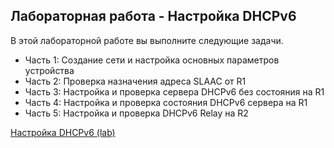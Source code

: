 <!-- 8.5.1 -->
## Лабораторная работа - Настройка DHCPv6

В этой лабораторной работе вы выполните следующие задачи.
* Часть 1: Создание сети и настройка основных параметров устройства
* Часть 2: Проверка назначения адреса SLAAC от R1
* Часть 3: Настройка и проверка сервера DHCPv6 без состояния на R1
* Часть 4: Настройка и проверка состояния DHCPv6 сервера на R1
* Часть 5: Настройка и проверка DHCPv6 Relay на R2

[Настройка  DHCPv6 (lab)](./assets/8.5.1-lab---configure-dhcpv6_ru-RU.pdf)